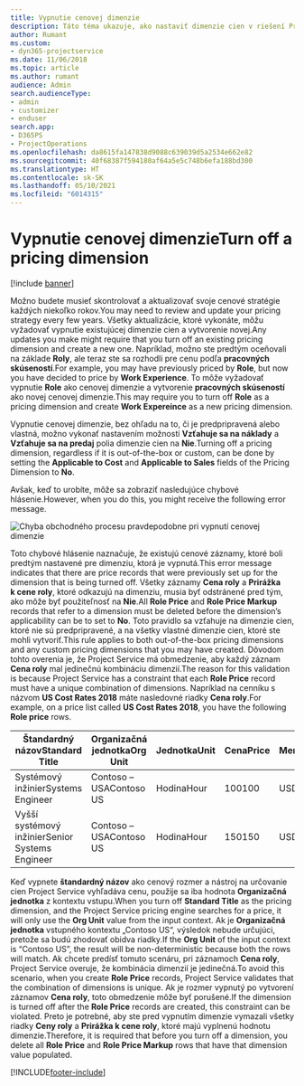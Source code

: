 ```yaml
---
title: Vypnutie cenovej dimenzie
description: Táto téma ukazuje, ako nastaviť dimenzie cien v riešení Project Service.
author: Rumant
ms.custom:
- dyn365-projectservice
ms.date: 11/06/2018
ms.topic: article
ms.author: rumant
audience: Admin
search.audienceType:
- admin
- customizer
- enduser
search.app:
- D365PS
- ProjectOperations
ms.openlocfilehash: da8615fa147838d9088c639039d5a2534e662e82
ms.sourcegitcommit: 40f68387f594180af64a5e5c748b6efa188bd300
ms.translationtype: HT
ms.contentlocale: sk-SK
ms.lasthandoff: 05/10/2021
ms.locfileid: "6014315"
---
```

# <a name="turn-off-a-pricing-dimension"></a><span data-ttu-id="abc0a-103">Vypnutie cenovej dimenzie</span><span class="sxs-lookup"><span data-stu-id="abc0a-103">Turn off a pricing dimension</span></span>

[!include [banner](../includes/psa-now-project-operations.md)]

<span data-ttu-id="abc0a-104">Možno budete musieť skontrolovať a aktualizovať svoje cenové stratégie každých niekoľko rokov.</span><span class="sxs-lookup"><span data-stu-id="abc0a-104">You may need to review and update your pricing strategy every few years.</span></span> <span data-ttu-id="abc0a-105">Všetky aktualizácie, ktoré vykonáte, môžu vyžadovať vypnutie existujúcej dimenzie cien a vytvorenie novej.</span><span class="sxs-lookup"><span data-stu-id="abc0a-105">Any updates you make might require that you turn off an existing pricing dimension and create a new one.</span></span> <span data-ttu-id="abc0a-106">Napríklad, možno ste predtým oceňovali na základe **Roly**, ale teraz ste sa rozhodli pre cenu podľa **pracovných skúseností**.</span><span class="sxs-lookup"><span data-stu-id="abc0a-106">For example, you may have previously priced by **Role**, but now you have decided to price by **Work Experience**.</span></span> <span data-ttu-id="abc0a-107">To môže vyžadovať vypnutie **Role** ako cenovej dimenzie a vytvorenie **pracovných skúseností** ako novej cenovej dimenzie.</span><span class="sxs-lookup"><span data-stu-id="abc0a-107">This may require you to turn off **Role** as a pricing dimension and create **Work Expereince** as a new pricing dimension.</span></span> 

<span data-ttu-id="abc0a-108">Vypnutie cenovej dimenzie, bez ohľadu na to, či je predpripravená alebo vlastná, možno vykonať nastavením možnosti **Vzťahuje sa na náklady** a **Vzťahuje sa na predaj** polia dimenzie cien na **Nie**.</span><span class="sxs-lookup"><span data-stu-id="abc0a-108">Turning off a pricing dimension, regardless if it is out-of-the-box or custom, can be done by setting the **Applicable to Cost** and **Applicable to Sales** fields of the Pricing Dimension to **No**.</span></span>

<span data-ttu-id="abc0a-109">Avšak, keď to urobíte, môže sa zobraziť nasledujúce chybové hlásenie.</span><span class="sxs-lookup"><span data-stu-id="abc0a-109">However, when you do this, you might receive the following error message.</span></span>

![Chyba obchodného procesu pravdepodobne pri vypnutí cenovej dimenzie](media/Business-Process-Error.png)


<span data-ttu-id="abc0a-111">Toto chybové hlásenie naznačuje, že existujú cenové záznamy, ktoré boli predtým nastavené pre dimenziu, ktorá je vypnutá.</span><span class="sxs-lookup"><span data-stu-id="abc0a-111">This error message indicates that there are price records that were previously set up for the dimension that is being turned off.</span></span> <span data-ttu-id="abc0a-112">Všetky záznamy **Cena roly** a **Prirážka k cene roly**, ktoré odkazujú na dimenziu, musia byť odstránené pred tým, ako môže byť použiteľnosť na **Nie**.</span><span class="sxs-lookup"><span data-stu-id="abc0a-112">All **Role Price** and **Role Price Markup** records that refer to a dimension must be deleted before the dimension’s applicability can be to set to **No**.</span></span> <span data-ttu-id="abc0a-113">Toto pravidlo sa vzťahuje na dimenzie cien, ktoré nie sú predpripravené, a na všetky vlastné dimenzie cien, ktoré ste mohli vytvoriť.</span><span class="sxs-lookup"><span data-stu-id="abc0a-113">This rule applies to both out-of-the-box pricing dimensions and any custom pricing dimensions that you may have created.</span></span> <span data-ttu-id="abc0a-114">Dôvodom tohto overenia je, že Project Service má obmedzenie, aby každý záznam **Cena roly** mal jedinečnú kombináciu dimenzií.</span><span class="sxs-lookup"><span data-stu-id="abc0a-114">The reason for this validation is because Project Service has a constraint that each **Role Price** record must have a unique combination of dimensions.</span></span> <span data-ttu-id="abc0a-115">Napríklad na cenníku s názvom **US Cost Rates 2018** máte nasledovné riadky **Cena roly**.</span><span class="sxs-lookup"><span data-stu-id="abc0a-115">For example, on a price list called **US Cost Rates 2018**, you have the following **Role price** rows.</span></span> 

| <span data-ttu-id="abc0a-116">Štandardný názov</span><span class="sxs-lookup"><span data-stu-id="abc0a-116">Standard Title</span></span>         | <span data-ttu-id="abc0a-117">Organizačná jednotka</span><span class="sxs-lookup"><span data-stu-id="abc0a-117">Org Unit</span></span>    |<span data-ttu-id="abc0a-118">Jednotka</span><span class="sxs-lookup"><span data-stu-id="abc0a-118">Unit</span></span>   |<span data-ttu-id="abc0a-119">Cena</span><span class="sxs-lookup"><span data-stu-id="abc0a-119">Price</span></span>  |<span data-ttu-id="abc0a-120">Mena</span><span class="sxs-lookup"><span data-stu-id="abc0a-120">Currency</span></span>  |
| -----------------------|-------------|-------|-------|----------|
| <span data-ttu-id="abc0a-121">Systémový inžinier</span><span class="sxs-lookup"><span data-stu-id="abc0a-121">Systems Engineer</span></span>|<span data-ttu-id="abc0a-122">Contoso – USA</span><span class="sxs-lookup"><span data-stu-id="abc0a-122">Contoso US</span></span>|<span data-ttu-id="abc0a-123">Hodina</span><span class="sxs-lookup"><span data-stu-id="abc0a-123">Hour</span></span>| <span data-ttu-id="abc0a-124">100</span><span class="sxs-lookup"><span data-stu-id="abc0a-124">100</span></span>|<span data-ttu-id="abc0a-125">USD</span><span class="sxs-lookup"><span data-stu-id="abc0a-125">USD</span></span>|
| <span data-ttu-id="abc0a-126">Vyšší systémový inžinier</span><span class="sxs-lookup"><span data-stu-id="abc0a-126">Senior Systems Engineer</span></span>|<span data-ttu-id="abc0a-127">Contoso – USA</span><span class="sxs-lookup"><span data-stu-id="abc0a-127">Contoso US</span></span>|<span data-ttu-id="abc0a-128">Hodina</span><span class="sxs-lookup"><span data-stu-id="abc0a-128">Hour</span></span>| <span data-ttu-id="abc0a-129">150</span><span class="sxs-lookup"><span data-stu-id="abc0a-129">150</span></span>| <span data-ttu-id="abc0a-130">USD</span><span class="sxs-lookup"><span data-stu-id="abc0a-130">USD</span></span>|


<span data-ttu-id="abc0a-131">Keď vypnete **štandardný názov** ako cenový rozmer a nástroj na určovanie cien Project Service vyhľadáva cenu, použije sa iba hodnota **Organizačná jednotka** z kontextu vstupu.</span><span class="sxs-lookup"><span data-stu-id="abc0a-131">When you turn off **Standard Title** as the pricing dimension, and the Project Service pricing engine searches for a price, it will only use the **Org Unit** value from the input context.</span></span> <span data-ttu-id="abc0a-132">Ak je **Organizačná jednotka** vstupného kontextu „Contoso US“, výsledok nebude určujúci, pretože sa budú zhodovať obidva riadky.</span><span class="sxs-lookup"><span data-stu-id="abc0a-132">If the **Org Unit** of the input context is “Contoso US”, the result will be non-deterministic because both the rows will match.</span></span> <span data-ttu-id="abc0a-133">Ak chcete predísť tomuto scenáru, pri záznamoch **Cena roly**, Project Service overuje, že kombinácia dimenzií je jedinečná.</span><span class="sxs-lookup"><span data-stu-id="abc0a-133">To avoid this scenario, when you create **Role Price** records, Project Service validates that the combination of dimensions is unique.</span></span> <span data-ttu-id="abc0a-134">Ak je rozmer vypnutý po vytvorení záznamov **Cena roly**, toto obmedzenie môže byť porušené.</span><span class="sxs-lookup"><span data-stu-id="abc0a-134">If the dimension is turned off after the **Role Price** records are created, this constraint can be violated.</span></span> <span data-ttu-id="abc0a-135">Preto je potrebné, aby ste pred vypnutím dimenzie vymazali všetky riadky **Ceny roly** a **Prirážka k cene roly**, ktoré majú vyplnenú hodnotu dimenzie.</span><span class="sxs-lookup"><span data-stu-id="abc0a-135">Therefore, it is required that before you turn off a dimension, you delete all **Role Price** and **Role Price Markup** rows that have that dimension value populated.</span></span>



[!INCLUDE[footer-include](../includes/footer-banner.md)]